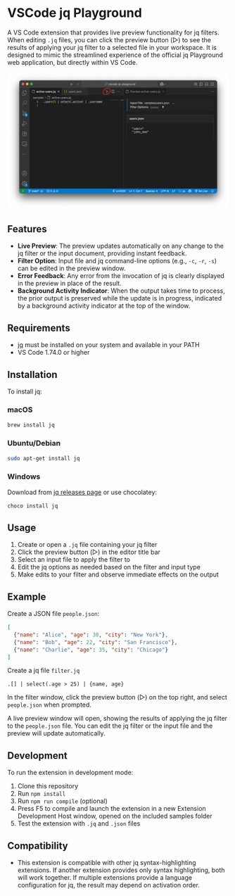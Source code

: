 # VSCode jq Playground

A VS Code extension that provides live preview functionality for jq filters.
When editing `.jq` files, you can click the preview button (▷) to see the
results of applying your jq filter to a selected file in your workspace. It is
designed to mimic the streamlined experience of the official jq Playground
web application, but directly within VS Code.

![Preview](content/vscode-preview.png)

## Features

- **Live Preview**: The preview updates automatically on any change to the jq
  filter or the input document, providing instant feedback.
- **Filter Option**: Input file and jq command-line options (e.g., `-c`, `-r`,
  `-s`) can be edited in the preview window.
- **Error Feedback**: Any error from the invocation of jq is clearly displayed
  in the preview in place of the result.
- **Background Activity Indicator**: When the output takes time to process, the
  prior output is preserved while the update is in progress, indicated by a
  background activity indicator at the top of the window.


## Requirements

- [jq](https://stedolan.github.io/jq/) must be installed on your system and
  available in your PATH
- VS Code 1.74.0 or higher

## Installation

To install jq:

### macOS
```bash
brew install jq
```

### Ubuntu/Debian
```bash
sudo apt-get install jq
```

### Windows
Download from [jq releases page](https://github.com/stedolan/jq/releases) or use
chocolatey:
```bash
choco install jq
```

## Usage

1. Create or open a `.jq` file containing your jq filter
2. Click the preview button (▷) in the editor title bar
3. Select an input file to apply the filter to
4. Edit the jq options as needed based on the filter and input type
5. Make edits to your filter and observe immediate effects on the output

## Example

Create a JSON file `people.json`:
```json
[
  {"name": "Alice", "age": 30, "city": "New York"},
  {"name": "Bob", "age": 22, "city": "San Francisco"},
  {"name": "Charlie", "age": 35, "city": "Chicago"}
]
```

Create a jq file `filter.jq`
```jq
.[] | select(.age > 25) | {name, age}
```

In the filter window, click the preview button (▷) on the top right, and select
`people.json` when prompted.

A live preview window will open, showing the results of applying the jq
filter to the `people.json` file. You can edit the jq filter or the input file
and the preview will update automatically.


## Development

To run the extension in development mode:

1. Clone this repository
2. Run `npm install`
3. Run `npm run compile` (optional)
4. Press F5 to compile and launch the extension in a new Extension Development
   Host window, opened on the included samples folder
5. Test the extension with `.jq` and `.json` files

## Compatibility

- This extension is compatible with other jq syntax-highlighting extensions. If
  another extension provides only syntax highlighting, both will work together.
  If multiple extensions provide a language configuration for jq, the result may
  depend on activation order.
